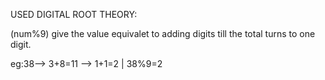 USED DIGITAL ROOT THEORY:

(num%9) give the value equivalet to adding digits till the total turns to one digit.

eg:38--> 3+8=11 --> 1+1=2 | 38%9=2
